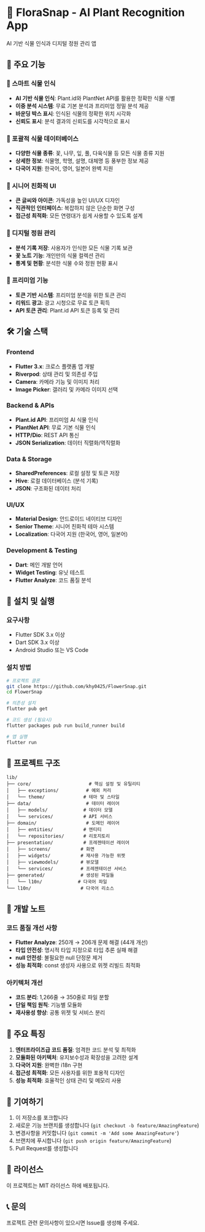 # 🌿 FloraSnap - AI Plant Recognition App

AI 기반 식물 인식과 디지털 정원 관리 앱

## 🚀 주요 기능

### 📸 스마트 식물 인식
- **AI 기반 식물 인식**: Plant.id와 PlantNet API를 활용한 정확한 식물 식별
- **이중 분석 시스템**: 무료 기본 분석과 프리미엄 정밀 분석 제공
- **바운딩 박스 표시**: 인식된 식물의 정확한 위치 시각화
- **신뢰도 표시**: 분석 결과의 신뢰도를 시각적으로 표시

### 🌱 포괄적 식물 데이터베이스
- **다양한 식물 종류**: 꽃, 나무, 잎, 풀, 다육식물 등 모든 식물 종류 지원
- **상세한 정보**: 식물명, 학명, 설명, 대체명 등 풍부한 정보 제공
- **다국어 지원**: 한국어, 영어, 일본어 완벽 지원

### 👥 시니어 친화적 UI
- **큰 글씨와 아이콘**: 가독성을 높인 UI/UX 디자인
- **직관적인 인터페이스**: 복잡하지 않은 단순한 화면 구성
- **접근성 최적화**: 모든 연령대가 쉽게 사용할 수 있도록 설계

### 🏡 디지털 정원 관리
- **분석 기록 저장**: 사용자가 인식한 모든 식물 기록 보관
- **꽃 노트 기능**: 개인만의 식물 컬렉션 관리
- **통계 및 현황**: 분석한 식물 수와 정원 현황 표시

### 💎 프리미엄 기능
- **토큰 기반 시스템**: 프리미엄 분석을 위한 토큰 관리
- **리워드 광고**: 광고 시청으로 무료 토큰 획득
- **API 토큰 관리**: Plant.id API 토큰 등록 및 관리

## 🛠 기술 스택

### Frontend
- **Flutter 3.x**: 크로스 플랫폼 앱 개발
- **Riverpod**: 상태 관리 및 의존성 주입
- **Camera**: 카메라 기능 및 이미지 처리
- **Image Picker**: 갤러리 및 카메라 이미지 선택

### Backend & APIs
- **Plant.id API**: 프리미엄 AI 식물 인식
- **PlantNet API**: 무료 기본 식물 인식
- **HTTP/Dio**: REST API 통신
- **JSON Serialization**: 데이터 직렬화/역직렬화

### Data & Storage
- **SharedPreferences**: 로컬 설정 및 토큰 저장
- **Hive**: 로컬 데이터베이스 (분석 기록)
- **JSON**: 구조화된 데이터 처리

### UI/UX
- **Material Design**: 안드로이드 네이티브 디자인
- **Senior Theme**: 시니어 친화적 테마 시스템
- **Localization**: 다국어 지원 (한국어, 영어, 일본어)

### Development & Testing
- **Dart**: 메인 개발 언어
- **Widget Testing**: 유닛 테스트
- **Flutter Analyze**: 코드 품질 분석

## 📱 설치 및 실행

### 요구사항
- Flutter SDK 3.x 이상
- Dart SDK 3.x 이상
- Android Studio 또는 VS Code

### 설치 방법
```bash
# 프로젝트 클론
git clone https://github.com/khy0425/FlowerSnap.git
cd FlowerSnap

# 의존성 설치
flutter pub get

# 코드 생성 (필요시)
flutter packages pub run build_runner build

# 앱 실행
flutter run
```

## 📂 프로젝트 구조

```
lib/
├── core/                     # 핵심 설정 및 유틸리티
│   ├── exceptions/          # 예외 처리
│   └── theme/              # 테마 및 스타일
├── data/                    # 데이터 레이어
│   ├── models/             # 데이터 모델
│   └── services/           # API 서비스
├── domain/                  # 도메인 레이어
│   ├── entities/           # 엔티티
│   └── repositories/       # 리포지토리
├── presentation/           # 프레젠테이션 레이어
│   ├── screens/           # 화면
│   ├── widgets/           # 재사용 가능한 위젯
│   ├── viewmodels/        # 뷰모델
│   └── services/          # 프레젠테이션 서비스
├── generated/             # 생성된 파일들
│   └── l10n/             # 다국어 파일
└── l10n/                  # 다국어 리소스
```

## 🔧 개발 노트

### 코드 품질 개선 사항
- **Flutter Analyze**: 250개 → 206개 문제 해결 (44개 개선)
- **타입 안전성**: 명시적 타입 지정으로 타입 추론 실패 해결
- **null 안전성**: 불필요한 null 단정문 제거
- **성능 최적화**: const 생성자 사용으로 위젯 리빌드 최적화

### 아키텍처 개선
- **코드 분리**: 1,266줄 → 350줄로 파일 분할
- **단일 책임 원칙**: 기능별 모듈화
- **재사용성 향상**: 공통 위젯 및 서비스 분리

## 🌟 주요 특징

1. **엔터프라이즈급 코드 품질**: 엄격한 코드 분석 및 최적화
2. **모듈화된 아키텍처**: 유지보수성과 확장성을 고려한 설계
3. **다국어 지원**: 완벽한 i18n 구현
4. **접근성 최적화**: 모든 사용자를 위한 포용적 디자인
5. **성능 최적화**: 효율적인 상태 관리 및 메모리 사용

## 🤝 기여하기

1. 이 저장소를 포크합니다
2. 새로운 기능 브랜치를 생성합니다 (`git checkout -b feature/AmazingFeature`)
3. 변경사항을 커밋합니다 (`git commit -m 'Add some AmazingFeature'`)
4. 브랜치에 푸시합니다 (`git push origin feature/AmazingFeature`)
5. Pull Request를 생성합니다

## 📄 라이선스

이 프로젝트는 MIT 라이선스 하에 배포됩니다.

## 📞 문의

프로젝트 관련 문의사항이 있으시면 Issue를 생성해 주세요.
